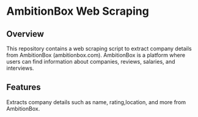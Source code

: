 
# AmbitionBox Web Scraping

## Overview

This repository contains a web scraping script to extract company details from AmbitionBox (ambitionbox.com). AmbitionBox is a platform where users can find information about companies, reviews, salaries, and interviews.


## Features

 Extracts company details such as name, rating,location, and more from AmbitionBox.
